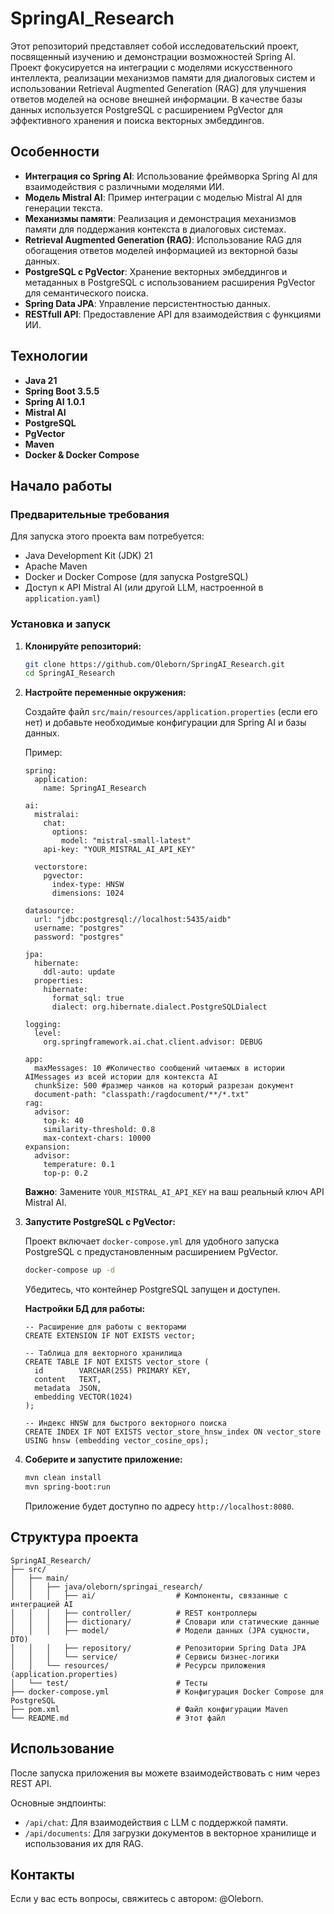 # SpringAI_Research

Этот репозиторий представляет собой исследовательский проект, посвященный изучению и демонстрации возможностей Spring AI. Проект фокусируется на интеграции с моделями искусственного интеллекта, реализации механизмов памяти для диалоговых систем и использовании Retrieval Augmented Generation (RAG) для улучшения ответов моделей на основе внешней информации. В качестве базы данных используется PostgreSQL с расширением PgVector для эффективного хранения и поиска векторных эмбеддингов.

## Особенности

*   **Интеграция со Spring AI**: Использование фреймворка Spring AI для взаимодействия с различными моделями ИИ.
*   **Модель Mistral AI**: Пример интеграции с моделью Mistral AI для генерации текста.
*   **Механизмы памяти**: Реализация и демонстрация механизмов памяти для поддержания контекста в диалоговых системах.
*   **Retrieval Augmented Generation (RAG)**: Использование RAG для обогащения ответов моделей информацией из векторной базы данных.
*   **PostgreSQL с PgVector**: Хранение векторных эмбеддингов и метаданных в PostgreSQL с использованием расширения PgVector для семантического поиска.
*   **Spring Data JPA**: Управление персистентностью данных.
*   **RESTfull API**: Предоставление API для взаимодействия с функциями ИИ.

## Технологии

*   **Java 21**
*   **Spring Boot 3.5.5**
*   **Spring AI 1.0.1**
*   **Mistral AI**
*   **PostgreSQL**
*   **PgVector**
*   **Maven**
*   **Docker & Docker Compose**

## Начало работы

### Предварительные требования

Для запуска этого проекта вам потребуется:

*   Java Development Kit (JDK) 21
*   Apache Maven
*   Docker и Docker Compose (для запуска PostgreSQL)
*   Доступ к API Mistral AI (или другой LLM, настроенной в `application.yaml`)

### Установка и запуск

1.  **Клонируйте репозиторий:**

    ```bash
    git clone https://github.com/Oleborn/SpringAI_Research.git
    cd SpringAI_Research
    ```

2.  **Настройте переменные окружения:**

    Создайте файл `src/main/resources/application.properties` (если его нет) и добавьте необходимые конфигурации для Spring AI и базы данных. 

    Пример:

    ```properties
    spring:
      application:
        name: SpringAI_Research

    ai:
      mistralai:
        chat:
          options:
            model: "mistral-small-latest"
        api-key: "YOUR_MISTRAL_AI_API_KEY"

      vectorstore:
        pgvector:
          index-type: HNSW
          dimensions: 1024

    datasource:
      url: "jdbc:postgresql://localhost:5435/aidb"
      username: "postgres"
      password: "postgres"

    jpa:
      hibernate:
        ddl-auto: update
      properties:
        hibernate:
          format_sql: true
          dialect: org.hibernate.dialect.PostgreSQLDialect

    logging:
      level:
        org.springframework.ai.chat.client.advisor: DEBUG

    app:
      maxMessages: 10 #Количество сообщений читаемых в истории AIMessages из всей истории для контекста AI
      chunkSize: 500 #размер чанков на который разрезан документ
      document-path: "classpath:/ragdocument/**/*.txt"
    rag:
      advisor:
        top-k: 40
        similarity-threshold: 0.8
        max-context-chars: 10000
    expansion:
      advisor:
        temperature: 0.1
        top-p: 0.2
    ```

    **Важно**: Замените `YOUR_MISTRAL_AI_API_KEY` на ваш реальный ключ API Mistral AI.

3.  **Запустите PostgreSQL с PgVector:**

    Проект включает `docker-compose.yml` для удобного запуска PostgreSQL с предустановленным расширением PgVector.

    ```bash
    docker-compose up -d
    ```

    Убедитесь, что контейнер PostgreSQL запущен и доступен.
    
    **Настройки БД для работы:**

    ```
    -- Расширение для работы с векторами
    CREATE EXTENSION IF NOT EXISTS vector;

    -- Таблица для векторного хранилища
    CREATE TABLE IF NOT EXISTS vector_store (
      id        VARCHAR(255) PRIMARY KEY,
      content   TEXT,
      metadata  JSON,
      embedding VECTOR(1024)
    );

    -- Индекс HNSW для быстрого векторного поиска
    CREATE INDEX IF NOT EXISTS vector_store_hnsw_index ON vector_store USING hnsw (embedding vector_cosine_ops);
    ```

4.  **Соберите и запустите приложение:**

    ```bash
    mvn clean install
    mvn spring-boot:run
    ```

    Приложение будет доступно по адресу `http://localhost:8080`.

## Структура проекта

```
SpringAI_Research/
├── src/
│   ├── main/
│   │   ├── java/oleborn/springai_research/
│   │   │   ├── ai/                  # Компоненты, связанные с интеграцией AI
│   │   │   ├── controller/          # REST контроллеры
│   │   │   ├── dictionary/          # Словари или статические данные
│   │   │   ├── model/               # Модели данных (JPA сущности, DTO)
│   │   │   ├── repository/          # Репозитории Spring Data JPA
│   │   │   └── service/             # Сервисы бизнес-логики
│   │   └── resources/               # Ресурсы приложения (application.properties)
│   └── test/                        # Тесты
├── docker-compose.yml               # Конфигурация Docker Compose для PostgreSQL
├── pom.xml                          # Файл конфигурации Maven
└── README.md                        # Этот файл
```

## Использование

После запуска приложения вы можете взаимодействовать с ним через REST API. 

Основные эндпоинты:
*   `/api/chat`: Для взаимодействия с LLM с поддержкой памяти.
*   `/api/documents`: Для загрузки документов в векторное хранилище и использования их для RAG.


## Контакты

Если у вас есть вопросы, свяжитесь с автором: @Oleborn.


